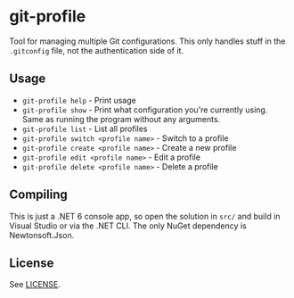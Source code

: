 # git-profile
Tool for managing multiple Git configurations. This only handles stuff in the `.gitconfig` file, not the authentication side of it.

## Usage
 * `git-profile help` - Print usage
 * `git-profile show` - Print what configuration you're currently using. Same as running the program without any arguments.
 * `git-profile list` - List all profiles
 * `git-profile switch <profile name>` - Switch to a profile
 * `git-profile create <profile name>` - Create a new profile
 * `git-profile edit <profile name>` - Edit a profile
 * `git-profile delete <profile name>` - Delete a profile

## Compiling
This is just a .NET 6 console app, so open the solution in `src/` and build in Visual Studio or via the .NET CLI. The only NuGet dependency is Newtonsoft.Json.

## License
See [LICENSE](./LICENSE).